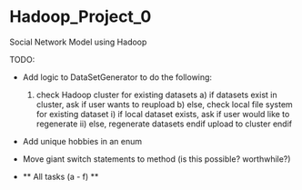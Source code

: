 Hadoop_Project_0
================

Social Network Model using Hadoop


TODO:

- Add logic to DataSetGenerator to do the following:
	1) check Hadoop cluster for existing datasets
		a) if datasets exist in cluster, ask if user wants to reupload
		b) else, check local file system for existing dataset
			i) if local dataset exists, ask if user would like to regenerate
			ii) else, regenerate datasets
		endif
		upload to cluster
	endif

- Add unique hobbies in an enum
- Move giant switch statements to method (is this possible? worthwhile?) 

- ** All tasks (a - f) **
